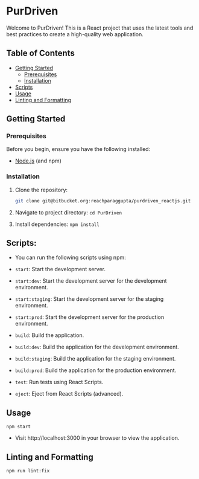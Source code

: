 # PurDriven

Welcome to PurDriven! This is a React project that uses the latest tools and best practices to create a high-quality web application.

## Table of Contents

- [Getting Started](#getting-started)
  - [Prerequisites](#prerequisites)
  - [Installation](#installation)
- [Scripts](#scripts)
- [Usage](#usage)
- [Linting and Formatting](#linting-and-formatting)

## Getting Started

### Prerequisites

Before you begin, ensure you have the following installed:

- [Node.js](https://nodejs.org/) (and npm)

### Installation

1. Clone the repository:

   ```sh
   git clone git@bitbucket.org:reachparaggupta/purdriven_reactjs.git
   ```

2. Navigate to project directory:
   `cd PurDriven`
3. Install dependencies:
   `npm install`

## Scripts:

- You can run the following scripts using npm:

- `start`: Start the development server.
- `start:dev`: Start the development server for the development environment.
- `start:staging`: Start the development server for the staging environment.
- `start:prod`: Start the development server for the production environment.
- `build`: Build the application.
- `build:dev`: Build the application for the development environment.
- `build:staging`: Build the application for the staging environment.
- `build:prod`: Build the application for the production environment.
- `test`: Run tests using React Scripts.
- `eject`: Eject from React Scripts (advanced).

## Usage

`npm start`

- Visit http://localhost:3000 in your browser to view the application.

## Linting and Formatting

`npm run lint:fix`
